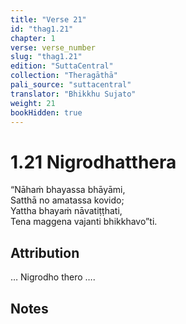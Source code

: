 ```yaml
---
title: "Verse 21"
id: "thag1.21"
chapter: 1
verse: verse_number
slug: "thag1.21"
edition: "SuttaCentral"
collection: "Theragāthā"
pali_source: "suttacentral"
translator: "Bhikkhu Sujato"
weight: 21
bookHidden: true
---
```


# 1.21 Nigrodhatthera

“Nāhaṁ bhayassa bhāyāmi,  
Satthā no amatassa kovido;  
Yattha bhayaṁ nāvatiṭṭhati,  
Tena maggena vajanti bhikkhavo”ti.  

## Attribution

… Nigrodho thero ….

## Notes